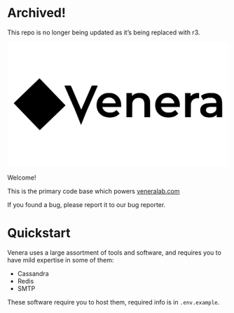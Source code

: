 # Archived!
This repo is no longer being updated as it’s being replaced with r3.

![](https://github.com/veneralab/brand/raw/master/wordmarks/venera-black.svg)

Welcome!

This is the primary code base which powers [veneralab.com](https://veneralab.com)

If you found a bug, please report it to our bug reporter.

# Quickstart
Venera uses a large assortment of tools and software, and requires you to have mild expertise in some of them:

- Cassandra
- Redis
- SMTP

These software require you to host them, required info is in `.env.example`.
